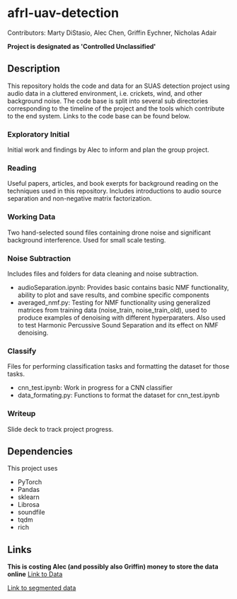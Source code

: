 # afrl-uav-detection
Contributors: Marty DiStasio, Alec Chen, Griffin Eychner, Nicholas Adair

**Project is designated as 'Controlled Unclassified'**

## Description

This repository holds the code and data for an SUAS detection project using audio data in a cluttered environment, i.e. crickets, wind, and other background noise.
The code base is split into several sub directories corresponding to the timeline of the project and the tools which contribute to the end system.
Links to the code base can be found below.

### Exploratory Initial
Initial work and findings by Alec to inform and plan the group project.

### Reading
Useful papers, articles, and book exerpts for background reading on the techniques used in this repository.
Includes introductions to audio source separation and non-negative matrix factorization.


### Working Data
Two hand-selected sound files containing drone noise and significant background interference.
Used for small scale testing.

### Noise Subtraction
Includes files and folders for data cleaning and noise subtraction.
 - audioSeparation.ipynb: Provides basic contains basic NMF functionality, ability to plot and save results, and combine specific components
 - averaged_nmf.py: Testing for NMF functionality using generalized matrices from training data (noise_train, noise_train_old), used to produce examples of denoising with different hyperparaters.
Also used to test Harmonic Percussive Sound Separation and its effect on NMF denoising.

### Classify
Files for performing classification tasks and formatting the dataset for those tasks.
 - cnn_test.ipynb: Work in progress for a CNN classifier
 - data_formating.py: Functions to format the dataset for cnn_test.ipynb

### Writeup
Slide deck to track project progress.


## Dependencies
This project uses
 - PyTorch
 - Pandas
 - sklearn
 - Librosa
 - soundfile
 - tqdm
 - rich

## Links

**This is costing Alec (and possibly also Griffin) money to store the data online**
[Link to Data](https://drive.google.com/drive/folders/1N5liu26akYoOCsA3PL5ZrG9DrWhQlS37?usp=drive_link)  

[Link to segmented data](https://drive.google.com/drive/folders/14sl4ynlxHpKeUJ1dgy56ZY_OcQ2I64Hl?usp=drive_link)
